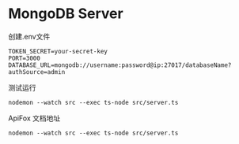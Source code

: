 MongoDB Server
===

创建.env文件
```text
TOKEN_SECRET=your-secret-key
PORT=3000
DATABASE_URL=mongodb://username:password@ip:27017/databaseName?authSource=admin
```

测试运行
```shell
nodemon --watch src --exec ts-node src/server.ts 
```

ApiFox 文档地址
```shell
nodemon --watch src --exec ts-node src/server.ts 
```
